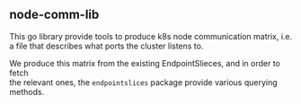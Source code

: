 ## node-comm-lib

This go library provide tools to produce k8s node communication matrix, i.e.  
a file that describes what ports the cluster listens to. 

We produce this matrix from the existing EndpointSlieces, and in order to fetch  
the relevant ones, the `endpointslices` package provide various querying methods. 
